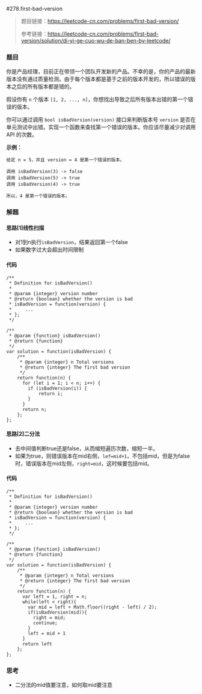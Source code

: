 #278.first-bad-version

> 题目链接：https://leetcode-cn.com/problems/first-bad-version/
>
> 参考链接：https://leetcode-cn.com/problems/first-bad-version/solution/di-yi-ge-cuo-wu-de-ban-ben-by-leetcode/

### 题目


你是产品经理，目前正在带领一个团队开发新的产品。不幸的是，你的产品的最新版本没有通过质量检测。由于每个版本都是基于之前的版本开发的，所以错误的版本之后的所有版本都是错的。

假设你有 `n` 个版本 `[1, 2, ..., n]`，你想找出导致之后所有版本出错的第一个错误的版本。

你可以通过调用 `bool isBadVersion(version)` 接口来判断版本号 `version` 是否在单元测试中出错。实现一个函数来查找第一个错误的版本。你应该尽量减少对调用 API 的次数。

**示例：**

```
给定 n = 5，并且 version = 4 是第一个错误的版本。

调用 isBadVersion(3) -> false
调用 isBadVersion(5) -> true
调用 isBadVersion(4) -> true

所以，4 是第一个错误的版本。
```



### 解题

#### 思路[1]线性扫描

* 对1到n执行`isBadVersion`，结果返回第一个false
* 如果数字过大会超出时间限制

#### 代码

```
/**
 * Definition for isBadVersion()
 * 
 * @param {integer} version number
 * @return {boolean} whether the version is bad
 * isBadVersion = function(version) {
 *     ...
 * };
 */

/**
 * @param {function} isBadVersion()
 * @return {function}
 */
var solution = function(isBadVersion) {
    /**
     * @param {integer} n Total versions
     * @return {integer} The first bad version
     */
    return function(n) {
      for (let i = 1; i < n; i++) {
        if (isBadVersion(i)) {
            return i;
        }
      }
      return n;
    };
};
```

#### 思路[2]二分法

* 去中间值判断true还是false，从而缩短遍历次数，缩短一半。
* 如果为true，则错误版本在mid右侧，`lef=mid+1`，不包括mid，但是为false时，错误版本在mid左侧，`right=mid`，这时候要包括mid。

#### 代码

```
/**
 * Definition for isBadVersion()
 * 
 * @param {integer} version number
 * @return {boolean} whether the version is bad
 * isBadVersion = function(version) {
 *     ...
 * };
 */

/**
 * @param {function} isBadVersion()
 * @return {function}
 */
var solution = function(isBadVersion) {
    /**
     * @param {integer} n Total versions
     * @return {integer} The first bad version
     */
    return function(n) {
      var left = 1, right = n;
      while(left < right){
        var mid = left + Math.floor((right - left) / 2);
        if(isBadVersion(mid)){
          right = mid;
          continue;
        }
        left = mid + 1
      }
      return left
    };
};
```

#### 

### 思考

* 二分法的mid值要注意，如何取mid要注意

